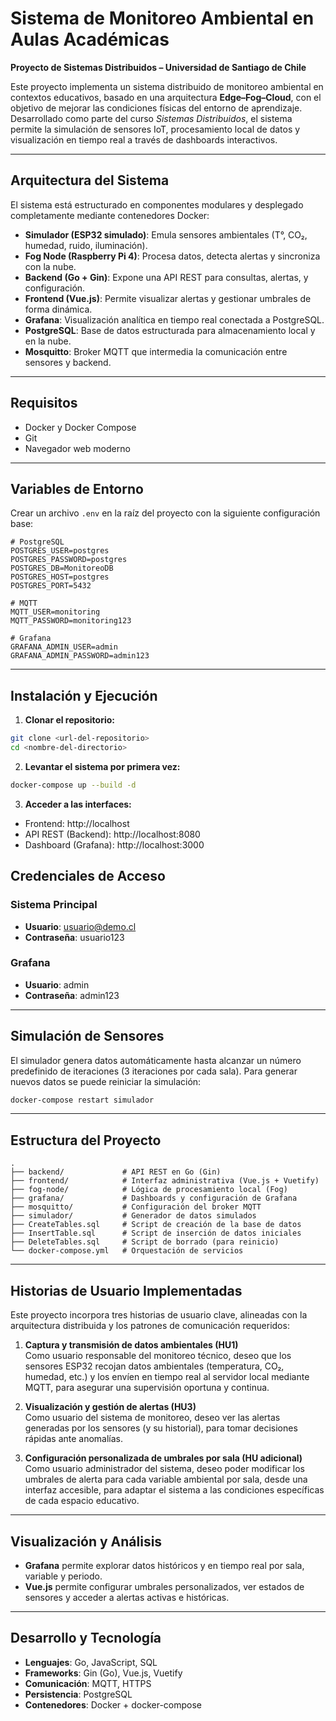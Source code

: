 # Sistema de Monitoreo Ambiental en Aulas Académicas  
**Proyecto de Sistemas Distribuidos – Universidad de Santiago de Chile**

Este proyecto implementa un sistema distribuido de monitoreo ambiental en contextos educativos, basado en una arquitectura **Edge–Fog–Cloud**, con el objetivo de mejorar las condiciones físicas del entorno de aprendizaje. Desarrollado como parte del curso *Sistemas Distribuidos*, el sistema permite la simulación de sensores IoT, procesamiento local de datos y visualización en tiempo real a través de dashboards interactivos.

---

## Arquitectura del Sistema

El sistema está estructurado en componentes modulares y desplegado completamente mediante contenedores Docker:

- **Simulador (ESP32 simulado)**: Emula sensores ambientales (T°, CO₂, humedad, ruido, iluminación).
- **Fog Node (Raspberry Pi 4)**: Procesa datos, detecta alertas y sincroniza con la nube.
- **Backend (Go + Gin)**: Expone una API REST para consultas, alertas, y configuración.
- **Frontend (Vue.js)**: Permite visualizar alertas y gestionar umbrales de forma dinámica.
- **Grafana**: Visualización analítica en tiempo real conectada a PostgreSQL.
- **PostgreSQL**: Base de datos estructurada para almacenamiento local y en la nube.
- **Mosquitto**: Broker MQTT que intermedia la comunicación entre sensores y backend.

---

## Requisitos

- Docker y Docker Compose
- Git
- Navegador web moderno

---

## Variables de Entorno

Crear un archivo `.env` en la raíz del proyecto con la siguiente configuración base:

```env
# PostgreSQL
POSTGRES_USER=postgres
POSTGRES_PASSWORD=postgres
POSTGRES_DB=MonitoreoDB
POSTGRES_HOST=postgres
POSTGRES_PORT=5432

# MQTT
MQTT_USER=monitoring
MQTT_PASSWORD=monitoring123

# Grafana
GRAFANA_ADMIN_USER=admin
GRAFANA_ADMIN_PASSWORD=admin123
```

---

## Instalación y Ejecución

1. **Clonar el repositorio:**
```bash
git clone <url-del-repositorio>
cd <nombre-del-directorio>
```

2. **Levantar el sistema por primera vez:**
```bash
docker-compose up --build -d
```

3. **Acceder a las interfaces:**
- Frontend: http://localhost
- API REST (Backend): http://localhost:8080
- Dashboard (Grafana): http://localhost:3000

## Credenciales de Acceso

### Sistema Principal
- **Usuario**: usuario@demo.cl
- **Contraseña**: usuario123

### Grafana
- **Usuario**: admin
- **Contraseña**: admin123

---

## Simulación de Sensores

El simulador genera datos automáticamente hasta alcanzar un número predefinido de iteraciones (3 iteraciones por cada sala). Para generar nuevos datos se puede reiniciar la simulación:

```bash
docker-compose restart simulador
```

---

## Estructura del Proyecto

```
.
├── backend/             # API REST en Go (Gin)
├── frontend/            # Interfaz administrativa (Vue.js + Vuetify)
├── fog-node/            # Lógica de procesamiento local (Fog)
├── grafana/             # Dashboards y configuración de Grafana
├── mosquitto/           # Configuración del broker MQTT
├── simulador/           # Generador de datos simulados
├── CreateTables.sql     # Script de creación de la base de datos
├── InsertTable.sql      # Script de inserción de datos iniciales
├── DeleteTables.sql     # Script de borrado (para reinicio)
└── docker-compose.yml   # Orquestación de servicios
```

---

## Historias de Usuario Implementadas

Este proyecto incorpora tres historias de usuario clave, alineadas con la arquitectura distribuida y los patrones de comunicación requeridos:

1. **Captura y transmisión de datos ambientales (HU1)**  
   Como usuario responsable del monitoreo técnico, deseo que los sensores ESP32 recojan datos ambientales (temperatura, CO₂, humedad, etc.) y los envíen en tiempo real al servidor local mediante MQTT, para asegurar una supervisión oportuna y continua.

2. **Visualización y gestión de alertas (HU3)**  
   Como usuario del sistema de monitoreo, deseo ver las alertas generadas por los sensores (y su historial), para tomar decisiones rápidas ante anomalías.

3. **Configuración personalizada de umbrales por sala (HU adicional)**  
   Como usuario administrador del sistema, deseo poder modificar los umbrales de alerta para cada variable ambiental por sala, desde una interfaz accesible, para adaptar el sistema a las condiciones específicas de cada espacio educativo.

---

## Visualización y Análisis

- **Grafana** permite explorar datos históricos y en tiempo real por sala, variable y periodo.
- **Vue.js** permite configurar umbrales personalizados, ver estados de sensores y acceder a alertas activas e históricas.

---

## Desarrollo y Tecnología

- **Lenguajes**: Go, JavaScript, SQL
- **Frameworks**: Gin (Go), Vue.js, Vuetify
- **Comunicación**: MQTT, HTTPS
- **Persistencia**: PostgreSQL
- **Contenedores**: Docker + docker-compose